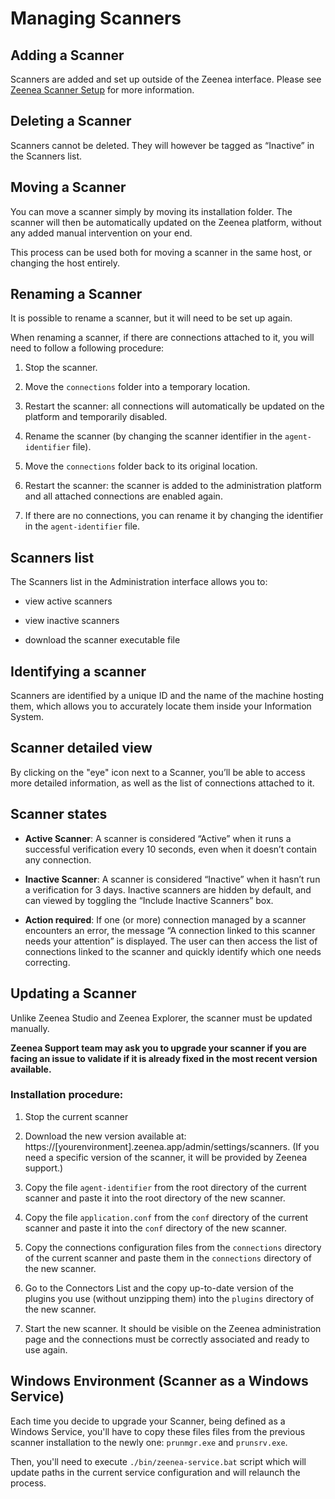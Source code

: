 <!-- #p100003 -->
# Managing Scanners

<!-- #p100009 -->
## Adding a Scanner

<!-- #p100024 -->
Scanners are added and set up outside of the Zeenea interface. Please see [Zeenea Scanner Setup](zeenea-scanner-setup.md# "Zeenea Scanner Setup") for more information.

<!-- #p100030 -->
## Deleting a Scanner

<!-- #p100036 -->
Scanners cannot be deleted. They will however be tagged as “Inactive” in the Scanners list. 

<!-- #p100042 -->
## Moving a Scanner

<!-- #p100048 -->
You can move a scanner simply by moving its installation folder. The scanner will then be automatically updated on the Zeenea platform, without any added manual intervention on your end. 

<!-- #p100054 -->
This process can be used both for moving a scanner in the same host, or changing the host entirely.   

<!-- #p100060 -->
## Renaming a Scanner

<!-- #p100066 -->
It is possible to rename a scanner, but it will need to be set up again. 

<!-- #p100072 -->
When renaming a scanner, if there are connections attached to it, you will need to follow a following procedure: 

1. <!-- #p100078 -->
   Stop the scanner.

2. <!-- #p100090 -->
   Move the `connections` folder into a temporary location.

3. <!-- #p100099 -->
   Restart the scanner: all connections will automatically be updated on the platform and temporarily disabled.

4. <!-- #p100111 -->
   Rename the scanner (by changing the scanner identifier in the `agent-identifier` file).

5. <!-- #p100123 -->
   Move the `connections` folder back to its original location.

6. <!-- #p100132 -->
   Restart the scanner: the scanner is added to the administration platform and all attached connections are enabled again.

7. <!-- #p100144 -->
   If there are no connections, you can rename it by changing the identifier in the `agent-identifier` file.

<!-- #p100156 -->
## Scanners list

<!-- #p100162 -->
The Scanners list in the Administration interface allows you to: 

- <!-- #p100168 -->
  view active scanners

- <!-- #p100177 -->
  view inactive scanners

- <!-- #p100186 -->
  download the scanner executable file

<!-- #p100198 -->
## Identifying a scanner

<!-- #p100204 -->
Scanners are identified by a unique ID and the name of the machine hosting them, which allows you to accurately locate them inside your Information System.  

<!-- #p100210 -->
## Scanner detailed view

<!-- #p100216 -->
By clicking on the "eye" icon next to a Scanner, you’ll be able to access more detailed information, as well as the list of connections attached to it. 

<!-- #p100222 -->
## Scanner states

- <!-- #p100231 -->
  **Active Scanner**: A scanner is considered “Active” when it runs a successful verification every 10 seconds, even when it doesn’t contain any connection.

- <!-- #p100243 -->
  **Inactive Scanner**: A scanner is considered “Inactive” when it hasn’t run a verification for 3 days. Inactive scanners are hidden by default, and can viewed by toggling the “Include Inactive Scanners” box.

- <!-- #p100255 -->
  **Action required**: If one (or more) connection managed by a scanner encounters an error, the message “A connection linked to this scanner needs your attention” is displayed. The user can then access the list of connections linked to the scanner and quickly identify which one needs correcting. 

<!-- #p100267 -->
## Updating a Scanner

<!-- #p100273 -->
Unlike Zeenea Studio and Zeenea Explorer, the scanner must be updated manually.

<!-- #p100282 -->
**Zeenea Support team may ask you to upgrade your scanner if you are facing an issue to validate if it is already fixed in the most recent version available.**

<!-- #p100288 -->
### Installation procedure:

1. <!-- #p100294 -->
   Stop the current scanner

2. <!-- #p100303 -->
   Download the new version available at: https://\[yourenvironment\].zeenea.app/admin/settings/scanners. (If you need a specific version of the scanner, it will be provided by Zeenea support.)

3. <!-- #p100315 -->
   Copy the file `agent-identifier` from the root directory of the current scanner and paste it into the root directory of the new scanner.

4. <!-- #p100333 -->
   Copy the file `application.conf` from the `conf` directory of the current scanner and paste it into the `conf` directory of the new scanner.

5. <!-- #p100348 -->
   Copy the connections configuration files from the `connections` directory of the current scanner and paste them in the `connections` directory of the new scanner.

6. <!-- #p100360 -->
   Go to the Connectors List and the copy up-to-date version of the plugins you use (without unzipping them) into the `plugins` directory of the new scanner.

7. <!-- #p100369 -->
   Start the new scanner. It should be visible on the Zeenea administration page and the connections must be correctly associated and ready to use again.

<!-- #p100381 -->
## Windows Environment (Scanner as a Windows Service)

<!-- #p100393 -->
Each time you decide to upgrade your Scanner, being defined as a Windows Service, you'll have to copy these files files from the previous scanner installation to the newly one: `prunmgr.exe` and `prunsrv.exe`.

<!-- #p100402 -->
Then, you'll need to execute `./bin/zeenea-service.bat` script which will update paths in the current service configuration and will relaunch the process.

